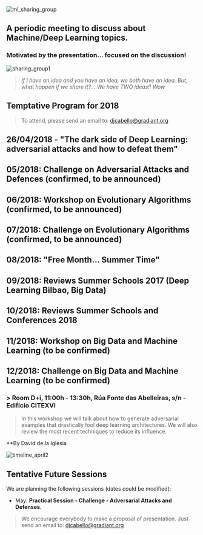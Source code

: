 ![ml_sharing_group](https://user-images.githubusercontent.com/30496090/37024691-ddf45440-2129-11e8-96f6-eca21a083b0e.png)

## A periodic meeting to discuss about Machine/Deep Learning topics. 
### Motivated by the presentation... focused on the discussion!
![sharing_group1](https://user-images.githubusercontent.com/30496090/31537549-e4db5ada-b002-11e7-9385-3dc08004c3e0.jpg)
> *If I have an idea and you have an idea, we both have an idea. But, what happen if we share it?... 
> We have TWO ideas!! Wow*

## Temptative Program for 2018

> To attend, please send an email to: djcabello@gradiant.org

## 26/04/2018 - "The dark side of Deep Learning: adversarial attacks and how to defeat them"
## 05/2018: Challenge on Adversarial Attacks and Defences (confirmed, to be announced)
## 06/2018: Workshop on Evolutionary Algorithms (confirmed, to be announced)
## 07/2018: Challenge on Evolutionary Algorithms (confirmed, to be announced)
## 08/2018: "Free Month... Summer Time"
## 09/2018: Reviews Summer Schools 2017 (Deep Learning Bilbao, Big Data)
## 10/2018: Reviews Summer Schools and Conferences 2018
## 11/2018: Workshop on Big Data and Machine Learning (to be confirmed)
## 12/2018: Challenge on Big Data and Machine Learning (to be confirmed)

### > Room D+i, 11:00h - 13:30h, Rúa Fonte das Abelleiras, s/n - Edificio CITEXVI

> In this workshop we will talk about how to generate adversarial examples that drastically fool deep learning architectures. We will also review the most recent techniques to reduce its influence.

**By David de la Iglesia

![timeline_april2](https://user-images.githubusercontent.com/30496090/38245842-096a682c-3740-11e8-9d1f-7aef3629924e.png)

## Tentative Future Sessions
We are planning the following sessions (dates could be modified):

* May: **Practical Session - Challenge - Adversarial Attacks and Defenses**. 

> We encourage everybody to make a proposal of presentation. Just send an email to: djcabello@gradiant.org

